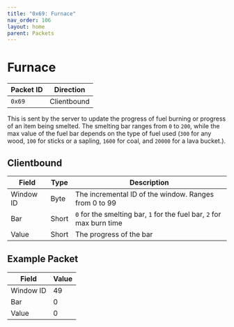 ```yaml
---
title: "0x69: Furnace"
nav_order: 106
layout: home
parent: Packets
---
```


# Furnace

| Packet ID | Direction   |
| --------- | ----------- |
| `0x69`    | Clientbound |

This is sent by the server to update the progress of fuel burning or progress of an item being smelted. The smelting bar ranges from `0` to `200`, while the max value of the fuel bar depends on the type of fuel used (`300` for any wood, `100` for sticks or a sapling, `1600` for coal, and `20000` for a lava bucket.).

## Clientbound

| Field     | Type  | Description                                                            |
| --------- | ----- | ---------------------------------------------------------------------- |
| Window ID | Byte  | The incremental ID of the window. Ranges from 0 to 99                 |
| Bar       | Short | `0` for the smelting bar, `1` for the fuel bar, `2` for max burn time |
| Value     | Short | The progress of the bar                                               |

## Example Packet

| Field | Value | 
| --- | --- |
| Window ID | 49 |
| Bar | 0 |
| Value | 0 |